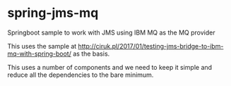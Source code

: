 # spring-jms-mq
Springboot sample to work with JMS using IBM MQ as the MQ provider

This uses the sample at http://ciruk.pl/2017/01/testing-jms-bridge-to-ibm-mq-with-spring-boot/ as the basis.

This uses a number of components and we need to keep it simple and reduce all the dependencies to the bare minimum.



